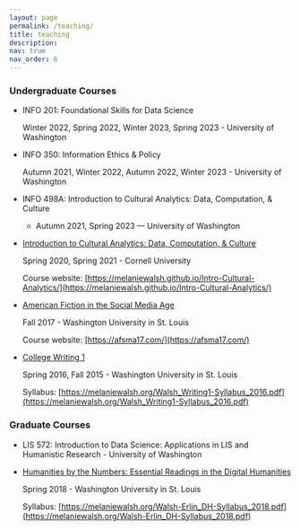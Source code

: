 ```yaml
---
layout: page
permalink: /teaching/
title: teaching
description:
nav: true
nav_order: 6
---
```


### Undergraduate Courses

* INFO 201: Foundational Skills for Data Science

  Winter 2022, Spring 2022, Winter 2023, Spring 2023 - University of Washington

* INFO 350: Information Ethics & Policy

  Autumn 2021, Winter 2022, Autumn 2022, Winter 2023 - University of Washington

* INFO 498A: Introduction to Cultural Analytics: Data, Computation, & Culture

  - Autumn 2021, Spring 2023 — University of Washington

* [Introduction to Cultural Analytics: Data, Computation, & Culture](https://melaniewalsh.github.io/Intro-Cultural-Analytics/)

   Spring 2020, Spring 2021 - Cornell University

  Course website: [https://melaniewalsh.github.io/Intro-Cultural-Analytics/](https://melaniewalsh.github.io/Intro-Cultural-Analytics/)

* [American Fiction in the Social Media Age](https://afsma17.com/)

   Fall 2017 - Washington University in St. Louis

  Course website: [https://afsma17.com/](https://afsma17.com/)

* [College Writing 1](https://melaniewalsh.org/Walsh_Writing1-Syllabus_2016.pdf)

   Spring 2016, Fall 2015 - Washington University in St. Louis

  Syllabus: [https://melaniewalsh.org/Walsh_Writing1-Syllabus_2016.pdf](https://melaniewalsh.org/Walsh_Writing1-Syllabus_2016.pdf)

### Graduate Courses

* LIS 572: Introduction to Data Science: Applications in LIS and Humanistic Research - University of Washington

* [Humanities by the Numbers: Essential Readings in the Digital Humanities](https://melaniewalsh.org/Walsh-Erlin_DH-Syllabus_2018.pdf)

   Spring 2018 - Washington University in St. Louis

  Syllabus: [https://melaniewalsh.org/Walsh-Erlin_DH-Syllabus_2018.pdf](https://melaniewalsh.org/Walsh-Erlin_DH-Syllabus_2018.pdf)
